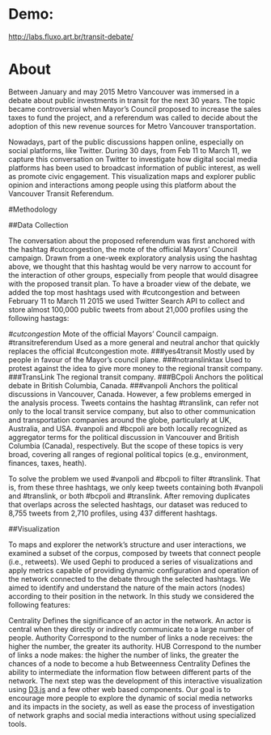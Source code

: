 # Demo:
http://labs.fluxo.art.br/transit-debate/

# About
Between January and may 2015 Metro Vancouver was immersed in a debate about public investments in transit for the next 30 years. The topic became controversial when Mayor’s Council proposed to increase the sales taxes to fund the project, and a referendum was called to decide about the adoption of this new revenue sources for Metro Vancouver transportation.

Nowadays, part of the public discussions happen online, especially on social platforms, like Twitter. During 30 days, from Feb 11 to March 11, we capture this conversation on Twitter to investigate how digital social media platforms has been used to broadcast information of public interest, as well as promote civic engagement. This visualization maps and explorer public opinion and interactions among people using this platform about the Vancouver Transit Referendum.

#Methodology

##Data Collection

The conversation about the proposed referendum was first anchored with the hashtag #cutcongestion, the mote of the official Mayors’ Council campaign. Drawn from a one-week exploratory analysis using the hashtag above, we thought that this hashtag would be very narrow to account for the interaction of other groups, especially from people that would disagree with the proposed transit plan. To have a broader view of the debate, we added the top most hashtags used with #cutcongestion and between February 11 to March 11 2015 we used Twitter Search API to collect and store almost 100,000 public tweets from about 21,000 profiles using the following hastags:

*#cutcongestion*
Mote of the official Mayors’ Council campaign.
  #transitreferendum
Used as a more general and neutral anchor that quickly replaces the official #cutcongestion mote.
###yes4transit
Mostly used by people in favour of the Mayor’s council plane.
###notranslinktax
Used to protest against the idea to give more money to the regional transit company.
###TransLink
The regional transit company.
###BCpoli
Anchors the political debate in British Columbia, Canada.
###vanpoli
Anchors the political discussions in Vancouver, Canada.
However, a few problems emerged in the analysis process. Tweets contains the hashtag #translink, can refer not only to the local transit service company, but also to other communication and transportation companies around the globe, particularly at UK, Australia, and USA. #vanpoli and #bcpoli are both locally recognized as aggregator terms for the political discussion in Vancouver and British Columbia (Canada), respectively. But the scope of these topics is very broad, covering all ranges of regional political topics (e.g., environment, finances, taxes, heath).

To solve the problem we used #vanpoli and #bcpoli to filter #translink. That is, from these three hashtags, we only keep tweets containing both #vanpoli and #translink, or both #bcpoli and #translink. After removing duplicates that overlaps across the selected hashtags, our dataset was reduced to 8,755 tweets from 2,710 profiles, using 437 different hashtags.

##Visualization

To maps and explorer the network’s structure and user interactions, we examined a subset of the corpus, composed by tweets that connect people (i.e., retweets). We used Gephi to produced a series of visualizations and apply metrics capable of providing dynamic configuration and operation of the network connected to the debate through the selected hashtags. We aimed to identify and understand the nature of the main actors (nodes) according to their position in the network. In this study we considered the following features:

Centrality
Defines the significance of an actor in the network. An actor is central when they directly or indirectly communicate to a large number of people.
Authority
Correspond to the number of links a node receives: the higher the number, the greater its authority.
HUB
Correspond to the number of links a node makes: the higher the number of links, the greater the chances of a node to become a hub
Betweenness Centrality
Defines the ability to intermediate the information flow between different parts of the network.
The next step was the development of this interactive visualization using [D3.js](http://d3js.org) and a few other web based components. Our goal is to encourage more people to explore the dynamic of social media networks and its impacts in the society, as well as ease the process of investigation of network graphs and social media interactions without using specialized tools.
